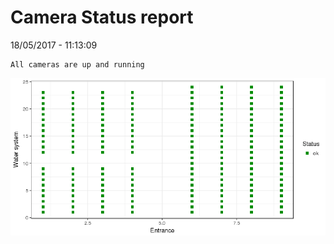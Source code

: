 Camera Status report
================
18/05/2017 - 11:13:09

    All cameras are up and running

![](camreport_files/figure-markdown_github/unnamed-chunk-2-1.png)
